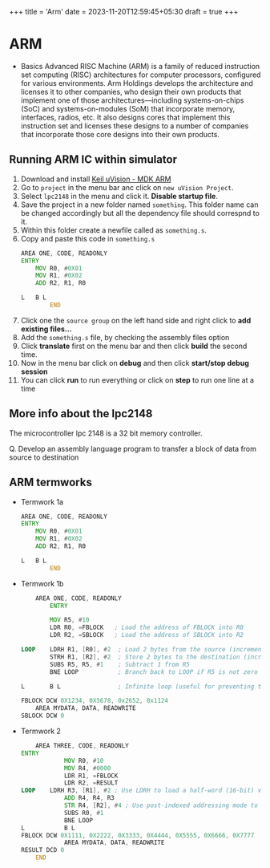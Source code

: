+++
title = 'Arm'
date = 2023-11-20T12:59:45+05:30
draft = true
+++

# ARM

- Basics
	Advanced RISC Machine (ARM) is a family of reduced instruction set computing (RISC) architectures for computer processors, configured for various environments. Arm Holdings develops the architecture and licenses it to other companies, who design their own products that implement one of those architectures‍—‌including systems-on-chips (SoC) and systems-on-modules (SoM) that incorporate memory, interfaces, radios, etc. It also designs cores that implement this instruction set and licenses these designs to a number of companies that incorporate those core designs into their own products.

## Running ARM IC within simulator

1. Download and install [Keil uVision - MDK ARM](https://www.keil.com/download/product/)
2. Go to `project` in the menu bar anc click on `new uVision Project`.
3. Select `lpc2148` in the menu and click it. **Disable startup file**.
4. Save the project in a new folder named `something`. This folder name can be changed accordingly but all the dependency file should correspnd to it.
5. Within this folder create a newfile called as `something.s`.
6. Copy and paste this code in `something.s`
	```asm
	AREA ONE, CODE, READONLY
	ENTRY
		MOV R0, #0X01
		MOV R1, #0X02
		ADD R2, R1, R0

	L	B L
			END
	```
7. Click one the `source group` on the left hand side and right click to **add existing files...**
8. Add the `something.s` file, by checking the assembly files option
9. Click **translate** first on the menu bar and then click **build** the second time.
10. Now in the menu bar click on **debug** and then click **start/stop debug session**
11. You can click **run** to run everything or click on **step** to run one line at a time

## More info about the lpc2148
The microcontroller lpc 2148 is a 32 bit memory controller. 

Q. Develop an assembly language program to transfer a block of data from source to destination


## ARM termworks

- Termwork 1a
	```asm
	AREA ONE, CODE, READONLY
	ENTRY
		MOV R0, #0X01
		MOV R1, #0X02
		ADD R2, R1, R0

	L	B L
			END
	```

- Termwork 1b
	```asm
		AREA ONE, CODE, READONLY
			ENTRY

			MOV R5, #10
			LDR R0, =FBLOCK   ; Load the address of FBLOCK into R0
			LDR R2, =SBLOCK   ; Load the address of SBLOCK into R2

	LOOP	LDRH R1, [R0], #2  ; Load 2 bytes from the source (increment R0 by 2)
			STRH R1, [R2], #2  ; Store 2 bytes to the destination (increment R2 by 2)
			SUBS R5, R5, #1    ; Subtract 1 from R5
			BNE LOOP           ; Branch back to LOOP if R5 is not zero

	L		B L                ; Infinite loop (useful for preventing the program from falling through)

	FBLOCK DCW 0X1234, 0X5678, 0x2652, 0x1124
		AREA MYDATA, DATA, READWRITE
	SBLOCK DCW 0
	```

- Termwork 2
	```asm
		AREA THREE, CODE, READONLY
	ENTRY
				MOV R0, #10
				MOV R4, #0000
				LDR R1, =FBLOCK
				LDR R2, =RESULT
	LOOP	LDRH R3, [R1], #2 ; Use LDRH to load a half-word (16-bit) value
				ADD R4, R4, R3
				STR R4, [R2], #4 ; Use post-indexed addressing mode to store the result
				SUBS R0, #1
				BNE LOOP
	L			B L
	FBLOCK DCW 0X1111, 0X2222, 0X3333, 0X4444, 0X5555, 0X6666, 0X7777
				AREA MYDATA, DATA, READWRITE
	RESULT DCD 0
		END
	```